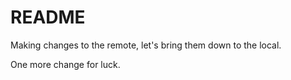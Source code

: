 # README #

Making changes to the remote, let's bring them down to the local.

One more change for luck.

